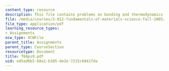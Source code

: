 ```yaml
---
content_type: resource
description: This file contains problems on bonding and thermodynamics for set 9.
file: /media/courses/3-012-fundamentals-of-materials-science-fall-2005/ed5ad6b568a1b3d5de2e7215c6841fda_f04ps9.pdf
file_type: application/pdf
learning_resource_types:
- Assignments
ocw_type: OCWFile
parent_title: Assignments
parent_type: CourseSection
resourcetype: Document
title: f04ps9.pdf
uid: ed5ad6b5-68a1-b3d5-de2e-7215c6841fda
---
```

